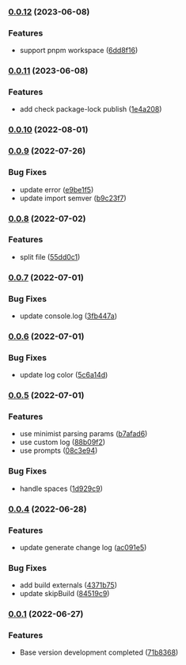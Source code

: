 ### [0.0.12](https://github.com/duoWB/easy-release/compare/v0.0.11...v0.0.12) (2023-06-08)


### Features

* support pnpm workspace ([6dd8f16](https://github.com/duoWB/easy-release/commit/6dd8f166bf5df7f0a9d99622ac404dd291874a6e))

### [0.0.11](https://github.com/duoWB/easy-release/compare/v0.0.10...v0.0.11) (2023-06-08)


### Features

* add check package-lock publish ([1e4a208](https://github.com/duoWB/easy-release/commit/1e4a208a908b1164e934ec3b2b18be9ff5c5d9bc))

### [0.0.10](https://github.com/duoWB/easy-release/compare/v0.0.9...v0.0.10) (2022-08-01)

### [0.0.9](https://github.com/duoWB/easy-release/compare/v0.0.8...v0.0.9) (2022-07-26)


### Bug Fixes

* update error ([e9be1f5](https://github.com/duoWB/easy-release/commit/e9be1f5eba59b80f40e5163d4525c6acd6ea696d))
* update import semver ([b9c23f7](https://github.com/duoWB/easy-release/commit/b9c23f759064fd803fbfbb70ba1ee9816e6763ba))

### [0.0.8](https://github.com/duoWB/easy-release/compare/v0.0.7...v0.0.8) (2022-07-02)


### Features

* split file ([55dd0c1](https://github.com/duoWB/easy-release/commit/55dd0c14c0d6f8f0e8d884ca89accaab13616f0a))

### [0.0.7](https://github.com/duoWB/easy-release/compare/v0.0.6...v0.0.7) (2022-07-01)


### Bug Fixes

* update console.log ([3fb447a](https://github.com/duoWB/easy-release/commit/3fb447af6cee889842d7f1a96f0ed4bcbf022e59))

### [0.0.6](https://github.com/duoWB/easy-release/compare/v0.0.5...v0.0.6) (2022-07-01)


### Bug Fixes

* update log color ([5c6a14d](https://github.com/duoWB/easy-release/commit/5c6a14df01b7190692db35262f54acacb9817989))

### [0.0.5](https://github.com/duoWB/easy-release/compare/v0.0.4...v0.0.5) (2022-07-01)


### Features

*  use minimist parsing params ([b7afad6](https://github.com/duoWB/easy-release/commit/b7afad671af31f67c9a4700435e40a033af39b8d))
* use custom log ([88b09f2](https://github.com/duoWB/easy-release/commit/88b09f2278ca732357dd5b99f3bbeca379fc22f2))
* use prompts ([08c3e94](https://github.com/duoWB/easy-release/commit/08c3e9479cc2d54a449b08b476b7d2f035d36597))


### Bug Fixes

* handle spaces ([1d929c9](https://github.com/duoWB/easy-release/commit/1d929c996e3c84f389d52410ea695d78ad650e11))

### [0.0.4](https://github.com/duoWB/easy-release/compare/v0.0.1...v0.0.4) (2022-06-28)


### Features

* update generate change log ([ac091e5](https://github.com/duoWB/easy-release/commit/ac091e5ef77407eb0d8065ae7db52977ae8409e4))


### Bug Fixes

* add build externals ([4371b75](https://github.com/duoWB/easy-release/commit/4371b7569729e7cfdc43d8944875969bea034978))
* update skipBuild ([84519c9](https://github.com/duoWB/easy-release/commit/84519c90c8c524390ea553b42b8683eeb927822a))

### [0.0.1](https://github.com/duoWB/easy-release/compare/71b8368f6061fdef916d770207e52f1ed3ab5310...v0.0.1) (2022-06-27)


### Features

* Base version development completed ([71b8368](https://github.com/duoWB/easy-release/commit/71b8368f6061fdef916d770207e52f1ed3ab5310))

